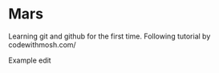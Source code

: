 # Mars
Learning git and github for the first time. Following tutorial by codewithmosh.com/

Example edit
